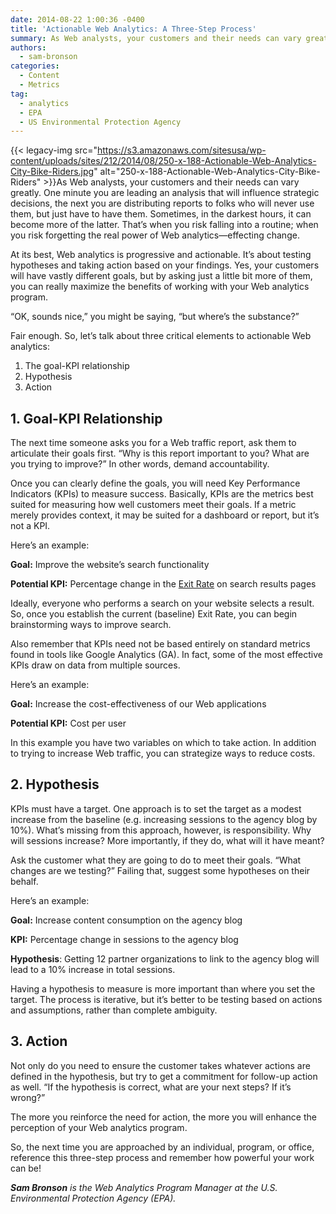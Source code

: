 ```yaml
---
date: 2014-08-22 1:00:36 -0400
title: 'Actionable Web Analytics: A Three-Step Process'
summary: As Web analysts, your customers and their needs can vary greatly. One minute you are leading an analysis that will influence strategic decisions, the next you are distributing reports to folks who will never use them, but just have to have them. Sometimes, in the darkest hours, it can become more
authors:
  - sam-bronson
categories:
  - Content
  - Metrics
tag:
  - analytics
  - EPA
  - US Environmental Protection Agency
---
```


{{< legacy-img src="https://s3.amazonaws.com/sitesusa/wp-content/uploads/sites/212/2014/08/250-x-188-Actionable-Web-Analytics-City-Bike-Riders.jpg" alt="250-x-188-Actionable-Web-Analytics-City-Bike-Riders" >}}As Web analysts, your customers and their needs can vary greatly. One minute you are leading an analysis that will influence strategic decisions, the next you are distributing reports to folks who will never use them, but just have to have them. Sometimes, in the darkest hours, it can become more of the latter. That’s when you risk falling into a routine; when you risk forgetting the real power of Web analytics—effecting change.

At its best, Web analytics is progressive and actionable. It’s about testing hypotheses and taking action based on your findings. Yes, your customers will have vastly different goals, but by asking just a little bit more of them, you can really maximize the benefits of working with your Web analytics program.

“OK, sounds nice,” you might be saying, “but where’s the substance?”
  
Fair enough. So, let’s talk about three critical elements to actionable Web analytics:

  1. The goal-KPI relationship
  2. Hypothesis
  3. Action

## 1. Goal-KPI Relationship

The next time someone asks you for a Web traffic report, ask them to articulate their goals first. “Why is this report important to you? What are you trying to improve?” In other words, demand accountability.

Once you can clearly define the goals, you will need Key Performance Indicators (KPIs) to measure success. Basically, KPIs are the metrics best suited for measuring how well customers meet their goals. If a metric merely provides context, it may be suited for a dashboard or report, but it’s not a KPI.

Here’s an example:

**Goal:** Improve the website’s search functionality
  
**Potential KPI:** Percentage change in the [Exit Rate](http://en.wikipedia.org/wiki/Exit_rate) on search results pages

Ideally, everyone who performs a search on your website selects a result. So, once you establish the current (baseline) Exit Rate, you can begin brainstorming ways to improve search.

Also remember that KPIs need not be based entirely on standard metrics found in tools like Google Analytics (GA). In fact, some of the most effective KPIs draw on data from multiple sources.

Here’s an example:

**Goal:** Increase the cost-effectiveness of our Web applications
  
**Potential KPI:** Cost per user

In this example you have two variables on which to take action. In addition to trying to increase Web traffic, you can strategize ways to reduce costs.

## 2. Hypothesis

KPIs must have a target. One approach is to set the target as a modest increase from the baseline (e.g. increasing sessions to the agency blog by 10%). What’s missing from this approach, however, is responsibility. Why will sessions increase? More importantly, if they do, what will it have meant?

Ask the customer what they are going to do to meet their goals. “What changes are we testing?” Failing that, suggest some hypotheses on their behalf.

Here’s an example:

**Goal:** Increase content consumption on the agency blog
  
**KPI:** Percentage change in sessions to the agency blog
  
**Hypothesis**: Getting 12 partner organizations to link to the agency blog will lead to a 10% increase in total sessions.

Having a hypothesis to measure is more important than where you set the target. The process is iterative, but it’s better to be testing based on actions and assumptions, rather than complete ambiguity.

## 3. Action

Not only do you need to ensure the customer takes whatever actions are defined in the hypothesis, but try to get a commitment for follow-up action as well. “If the hypothesis is correct, what are your next steps? If it’s wrong?”

The more you reinforce the need for action, the more you will enhance the perception of your Web analytics program.

So, the next time you are approached by an individual, program, or office, reference this three-step process and remember how powerful your work can be!

_**Sam Bronson** is the Web Analytics Program Manager at the U.S. Environmental Protection Agency (EPA)._